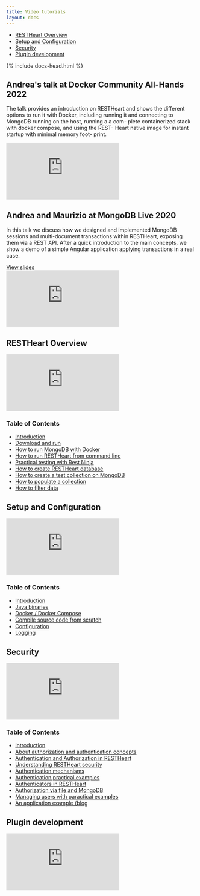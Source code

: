 ```yaml
---
title: Video tutorials
layout: docs
---
```


<div markdown="1" class="d-none d-xl-block col-xl-2 order-last bd-toc">

-   [RESTHeart Overview](#restheart-overview)
-   [Setup and Configuration](#setup-and-configuration)
-   [Security](#security)
-   [Plugin development](#plugin-development)

</div>
<div markdown="1" class="col-12 col-md-9 col-xl-8 py-md-3 bd-content">

{% include docs-head.html %}

## Andrea's talk at Docker Community All-Hands 2022

The talk provides an introduction on RESTHeart and shows the
different options to run it with Docker, including running it and
connecting to MongoDB running on the host, running a a com-
plete containerized stack with docker compose, and using the REST-
Heart native image for instant startup with minimal memory foot-
print.

<div class="embed-responsive embed-responsive-16by9 mb-3">
    <iframe src="https://www.youtube.com/embed/NfkZx3AV_Dc" frameborder="0" allow="accelerometer; autoplay; clipboard-write; encrypted-media; gyroscope; picture-in-picture" allowfullscreen></iframe>
</div>

## Andrea and Maurizio at MongoDB Live 2020

In this talk we discuss how we designed and implemented MongoDB sessions and multi-document transactions within RESTHeart, exposing them via a REST API. After a quick introduction to the main concepts, we show a demo of a simple Angular application applying transactions in a real case.

<div class="mb-3"><a href="https://webassets.mongodb.com/_com_assets/cms/mongodb_restful_mongodb_transactions-bthjnijqhv.pdf?_ga=2.135247668.489607416.1648881834-1481011305.1644320897" target="_blank">View slides</a></div>

<div class="embed-responsive embed-responsive-16by9 mb-3">
    <iframe src="https://www.youtube.com/embed/VMaKyQkXByo" frameborder="0" allow="accelerometer; autoplay; clipboard-write; encrypted-media; gyroscope; picture-in-picture" allowfullscreen></iframe>
</div>

## RESTHeart Overview

<div class="embed-responsive embed-responsive-16by9 mb-3">
    <iframe src="https://www.youtube.com/embed/9KroH-RvjS0" frameborder="0" allow="accelerometer; autoplay; clipboard-write; encrypted-media; gyroscope; picture-in-picture" allowfullscreen></iframe>
</div>

### Table of Contents

-  [Introduction](https://www.youtube.com/watch?v=9KroH-RvjS0&t=0s)
-  [Download and run](https://www.youtube.com/watch?v=9KroH-RvjS0&t=67s)
-  [How to run MongoDB with Docker](https://www.youtube.com/watch?v=9KroH-RvjS0&t=187s)
-  [How to run RESTHeart from command line](https://www.youtube.com/watch?v=9KroH-RvjS0&t=212s)
-  [Practical testing with Rest Ninja](https://www.youtube.com/watch?v=9KroH-RvjS0&t=291s)
-  [How to create RESTHeart database](https://www.youtube.com/watch?v=9KroH-RvjS0&t=321s)
-  [How to create a test collection on MongoDB](https://www.youtube.com/watch?v=9KroH-RvjS0&t=410s)
-  [How to populate a collection](https://www.youtube.com/watch?v=9KroH-RvjS0&t=495s)
-  [How to filter data](https://www.youtube.com/watch?v=9KroH-RvjS0&t=610s)

## Setup and Configuration

<div class="embed-responsive embed-responsive-16by9 mb-3">
    <iframe src="https://www.youtube.com/embed/dzggm7Wp2fU" frameborder="0" allow="accelerometer; autoplay; clipboard-write; encrypted-media; gyroscope; picture-in-picture" allowfullscreen></iframe>
</div>

### Table of Contents

-  [Introduction](https://www.youtube.com/watch?v=dzggm7Wp2fU&t=0s)
-  [Java binaries](https://www.youtube.com/watch?v=dzggm7Wp2fU&t=57s)
-  [Docker / Docker Compose](https://www.youtube.com/watch?v=dzggm7Wp2fU&t=206s)
-  [Compile source code from scratch](https://www.youtube.com/watch?v=dzggm7Wp2fU&t=605s)
-  [Configuration](https://www.youtube.com/watch?v=dzggm7Wp2fU&t=820s)
-  [Logging](https://www.youtube.com/watch?v=dzggm7Wp2fU&t=1152s)

## Security

<div class="embed-responsive embed-responsive-16by9 mb-3">
    <iframe src="https://www.youtube.com/embed/QVk0aboHayM" frameborder="0" allow="accelerometer; autoplay; clipboard-write; encrypted-media; gyroscope; picture-in-picture" allowfullscreen></iframe>
</div>

### Table of Contents

-  [Introduction](https://www.youtube.com/watch?v=QVk0aboHayM&t=0s)
-  [About authorization and authentication concepts](https://www.youtube.com/watch?v=QVk0aboHayM&t=36s)
-  [Authentication and Authorization in RESTHeart](https://www.youtube.com/watch?v=QVk0aboHayM&t=77s)
-  [Understanding RESTHeart security](https://www.youtube.com/watch?v=QVk0aboHayM&t=123s)
-  [Authentication mechanisms](https://www.youtube.com/watch?v=QVk0aboHayM&t=342s)
-  [Authentication practical examples](https://www.youtube.com/watch?v=QVk0aboHayM&t=658s)
-  [Authenticators in RESTHeart](https://www.youtube.com/watch?v=QVk0aboHayM&t=1211s)
-  [Authorization via file and MongoDB](https://www.youtube.com/watch?v=QVk0aboHayM&t=1553s)
-  [Managing users with paractical examples](https://www.youtube.com/watch?v=QVk0aboHayM&t=1828s)
-  [An application example (blog](https://www.youtube.com/watch?v=QVk0aboHayM&t=2262s)

## Plugin development

<div class="embed-responsive embed-responsive-16by9 mb-4">
    <iframe src="https://www.youtube.com/embed/GReteuiMUio" frameborder="0" allow="accelerometer; autoplay; clipboard-write; encrypted-media; gyroscope; picture-in-picture" allowfullscreen></iframe>
</div>